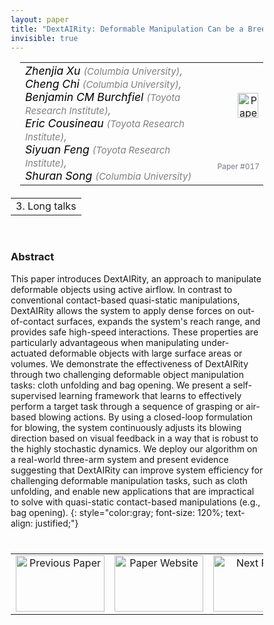 ```yaml
---
layout: paper
title: "DextAIRity: Deformable Manipulation Can be a Breeze"
invisible: true
---
```

<head>
<style>
* {
  box-sizing: border-box;
}

#myInput {
  background-position: 10px 10px;
  background-repeat: no-repeat;
  width: 100%;
  font-size: 100%;
  padding: 12px 20px 12px 40px;
  border: 1px solid #ddd;
  margin-bottom: 12px;
}

#myTable, #myTableA {
  border-collapse: collapse;
  width: 100%;
  border: 1px solid #ddd;
  font-size: 100%;
}

#myTable th, #myTable td, #myTableA th, #myTableA td {
  text-align: left;
  padding: 12px;
}

#myTable tr, #myTableA tr {
  border-bottom: 1px solid #ddd;
}

#myTable tr.header, #myTable tr:hover, #myTableA tr.header, #myTableA tr:hover {
  background-color: #f1f1f1;
}


#eventcounter1 a {
    font-size: 12px;
    color: #ffffff;
    display: block;
}

#eventcounter1 a:hover {
    text-decoration: none;
}

#eventcounter2 a {
    font-size: 12px;
    color: #ffffff;
    display: block;
}

#eventcounter2 a:hover {
    text-decoration: none;
}

</style>
</head>

<table width = "95%" style="padding-left: 15px; margin-left: auto; margin-right: 10px;">
<tr><td style = "vertical-align: top; padding-right: 25px;" rowspan="2">
<span style="color:black; font-size: 110%;"><i>
Zhenjia Xu <span style="color:gray; font-size: 85%">(Columbia University)</span><span style="color:gray; font-size: 100%">,</span><br>
Cheng Chi <span style="color:gray; font-size: 85%">(Columbia University)</span><span style="color:gray; font-size: 100%">,</span><br>
Benjamin CM Burchfiel <span style="color:gray; font-size: 85%">(Toyota Research Institute)</span><span style="color:gray; font-size: 100%">,</span><br>
Eric Cousineau <span style="color:gray; font-size: 85%">(Toyota Research Institute)</span><span style="color:gray; font-size: 100%">,</span><br>
Siyuan Feng <span style="color:gray; font-size: 85%">(Toyota Research Institute)</span><span style="color:gray; font-size: 100%">,</span><br>
Shuran Song <span style="color:gray; font-size: 85%">(Columbia University)</span>
</i></span>
</td>

<td style="text-align: right;"><a href="http://www.roboticsproceedings.org/rss18/p017.pdf"><img src="{{ site.baseurl }}/images/paper_link.png" alt="Paper Website" width = "33"  height = "40"/></a><br></td>
</tr>
<tr>
<td style="color:#777789; text-align:right; font-size: 75%; margin-right:10px;">Paper&nbsp;#017</td>
</tr>
</table>

<table width="80%" style="margin-top: 20px; margin-left: auto; margin-right: auto;">
  <tr>
    <td style="text-align:center;">3. Long talks</td>
  </tr>
</table>
<br>


### Abstract
This paper introduces DextAIRity, an approach to manipulate deformable objects using active airflow. In contrast to conventional contact-based quasi-static manipulations, DextAIRity allows the system to apply dense forces on out-of-contact surfaces, expands the system's reach range, and provides safe high-speed interactions. These properties are particularly advantageous when manipulating under-actuated deformable objects with large surface areas or volumes. We demonstrate the effectiveness of DextAIRity through two challenging deformable object manipulation tasks: cloth unfolding and bag opening. We present a self-supervised learning framework that learns to effectively perform a target task through a sequence of grasping or air-based blowing actions. By using a closed-loop formulation for blowing, the system continuously adjusts its blowing direction based on visual feedback in a way that is robust to the highly stochastic dynamics. We deploy our algorithm on a real-world three-arm system and present evidence suggesting that DextAIRity can improve system efficiency for challenging deformable manipulation tasks, such as cloth unfolding, and enable new applications that are impractical to solve with quasi-static contact-based manipulations (e.g., bag opening).
{: style="color:gray; font-size: 120%; text-align: justified;"}


<table width="100%" style="margin-top:40px;">
<tr>
    <td style="width: 30%; text-align: center;"><a href="{{ site.baseurl }}/program/papers/016/">
<img src="{{ site.baseurl }}/images/previous_paper_icon.png"
       alt="Previous Paper" width = "142"  height = "90"/> 
</a> </td>
<td style="text-align: center;"><a href="{{ site.baseurl }}/program/papers">
<img src="{{ site.baseurl }}/images/overview_icon.png"
       alt="Paper Website" width = "142"  height = "90"/> 
</a> </td>
    <td style="width: 30%; text-align: center;"><a href="{{ site.baseurl }}/program/papers/018/">
    <img src="{{ site.baseurl }}/images/next_paper_icon.png"
        alt="Next Paper" width = "142"  height = "90"/>
    </a></td>
</tr>
</table>
